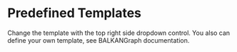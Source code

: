 # Predefined Templates
Change the template with the top right side dropdown control.
You also can define your own template, see BALKANGraph documentation.


